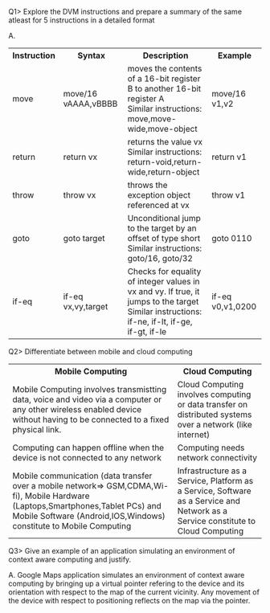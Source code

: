 Q1> Explore the DVM instructions and prepare a summary of the same atleast for 5 instructions in a detailed format

A.

<table>
	<th>
		Instruction
	</th>
	<th>
		Syntax
	</th>
	<th>
		Description
	</th>
	<th>
		Example
	</th>
	<tr>
		<td>
			move
		</td>
		<td>
			move/16 vAAAA,vBBBB
		</td>
		<td>
			moves the contents of a 16-bit register B to another 16-bit register A <br />
			Similar instructions: move,move-wide,move-object
		</td>
		<td>
			move/16 v1,v2
		</td>
	</tr>
	<tr>
		<td>
			return
		</td>
		<td>
			return vx
		</td>
		<td>
			returns the value vx <br />
			Similar instructions: return-void,return-wide,return-object
		</td>
		<td>
			return v1
		</td>
	</tr>
	<tr>
		<td>
			throw
		</td>
		<td>
			throw vx
		</td>
		<td>
			throws the exception object referenced at vx
		</td>
		<td>
			throw v1
		</td>
	</tr>
	<tr>
		<td>
			goto
		</td>
		<td>
			goto target
		</td>
		<td>
			Unconditional jump to the target by an offset of type short <br />
			Similar instructions: goto/16, goto/32
		</td>
		<td>
			goto 0110
		</td>
	</tr>
	<tr>
		<td>
			if-eq
		</td>
		<td>
			if-eq vx,vy,target
		</td>
		<td>
			Checks for equality of integer values in vx and vy. If true, it jumps to the target
			Similar instructions: if-ne, if-lt, if-ge, if-gt, if-le
		</td>
		<td>
			if-eq v0,v1,0200
		</td>
	</tr>
</table>

Q2> Differentiate between mobile and cloud computing

<table>
	<th>
		Mobile Computing
	</th>
	<th>
		Cloud Computing
	</th>
	<tr>
		<td>
			Mobile Computing involves transmistting data, voice and video via a computer or any other wireless enabled device without having to be connected to a fixed physical link.
		</td>
		<td>
			Cloud Computing involves computing or data transfer on distributed systems over a network (like internet) 
		</td>
	</tr>
	<tr>
		<td>
			Computing can happen offline when the device is not connected to any network
		</td>
		<td>
			Computing needs network connectivity
		</td>
	</tr>
	<tr>
		<td>
			Mobile communication (data transfer over a mobile network=> GSM,CDMA,Wi-fi), Mobile Hardware (Laptops,Smartphones,Tablet PCs) and Mobile Software (Android,IOS,Windows) constitute to Mobile Computing
		</td>
		<td>
			Infrastructure as a Service, Platform as a Service, Software as a Service and Network as a Service constitute to Cloud Computing
		</td>
	</tr>
</table>

Q3> Give an example of an application simulating an environment of context aware computing and justify.

A.
Google Maps application simulates an environment of context aware computing by bringing up a virtual pointer refering to the device and its orientation with respect to the map of the current vicinity. Any movement of the device with respect to positioning reflects on the map via the pointer.